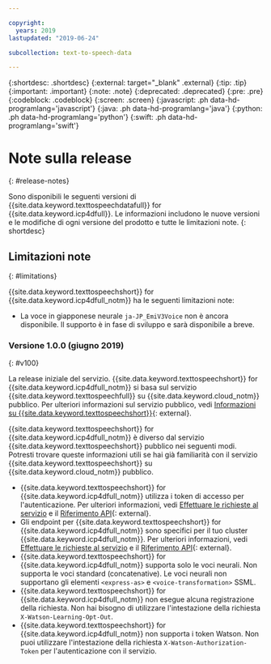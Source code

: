 ```yaml
---

copyright:
  years: 2019
lastupdated: "2019-06-24"

subcollection: text-to-speech-data

---
```


{:shortdesc: .shortdesc}
{:external: target="_blank" .external}
{:tip: .tip}
{:important: .important}
{:note: .note}
{:deprecated: .deprecated}
{:pre: .pre}
{:codeblock: .codeblock}
{:screen: .screen}
{:javascript: .ph data-hd-programlang='javascript'}
{:java: .ph data-hd-programlang='java'}
{:python: .ph data-hd-programlang='python'}
{:swift: .ph data-hd-programlang='swift'}

# Note sulla release
{: #release-notes}

Sono disponibili le seguenti versioni di {{site.data.keyword.texttospeechdatafull}} for {{site.data.keyword.icp4dfull}}. Le informazioni includono le nuove versioni e le modifiche di ogni versione del prodotto e tutte le limitazioni note.
{: shortdesc}

## Limitazioni note
{: #limitations}

{{site.data.keyword.texttospeechshort}} for {{site.data.keyword.icp4dfull_notm}} ha le seguenti limitazioni note:

-   La voce in giapponese neurale `ja-JP_EmiV3Voice` non è ancora disponibile. Il supporto è in fase di sviluppo e sarà disponibile a breve.

### Versione 1.0.0 (giugno 2019)
{: #v100}

La release iniziale del servizio. {{site.data.keyword.texttospeechshort}} for {{site.data.keyword.icp4dfull_notm}} si basa sul servizio {{site.data.keyword.texttospeechfull}} su {{site.data.keyword.cloud_notm}} pubblico. Per ulteriori informazioni sul servizio pubblico, vedi [Informazioni su {{site.data.keyword.texttospeechshort}}](https://{DomainName}/docs/services/text-to-speech?topic=text-to-speech-about#about){: external}.

{{site.data.keyword.texttospeechshort}} for {{site.data.keyword.icp4dfull_notm}} è diverso dal servizio {{site.data.keyword.texttospeechshort}} pubblico nei seguenti modi. Potresti trovare queste informazioni utili se hai già familiarità con il servizio {{site.data.keyword.texttospeechshort}} su {{site.data.keyword.cloud_notm}} pubblico.

-   {{site.data.keyword.texttospeechshort}} for {{site.data.keyword.icp4dfull_notm}} utilizza i token di accesso per l'autenticazione. Per ulteriori informazioni, vedi [Effettuare le richieste al servizio](/docs/services/text-to-speech-data?topic=text-to-speech-data-making-requests) e il [Riferimento API](https://{DomainName}/apidocs/text-to-speech-data){: external}.
-   Gli endpoint per {{site.data.keyword.texttospeechshort}} for {{site.data.keyword.icp4dfull_notm}} sono specifici per il tuo cluster {{site.data.keyword.icp4dfull_notm}}. Per ulteriori informazioni, vedi [Effettuare le richieste al servizio](/docs/services/text-to-speech-data?topic=text-to-speech-data-making-requests) e il [Riferimento API](https://{DomainName}/apidocs/text-to-speech-data){: external}.
-   {{site.data.keyword.texttospeechshort}} for {{site.data.keyword.icp4dfull_notm}} supporta solo le voci neurali. Non supporta le voci standard (concatenative). Le voci neurali non supportano gli elementi `<express-as>` e `<voice-transformation>` SSML.
-   {{site.data.keyword.texttospeechshort}} for {{site.data.keyword.icp4dfull_notm}} non esegue alcuna registrazione della richiesta. Non hai bisogno di utilizzare l'intestazione della richiesta `X-Watson-Learning-Opt-Out`.
-   {{site.data.keyword.texttospeechshort}} for {{site.data.keyword.icp4dfull_notm}} non supporta i token Watson. Non puoi utilizzare l'intestazione della richiesta `X-Watson-Authorization-Token` per l'autenticazione con il servizio.

